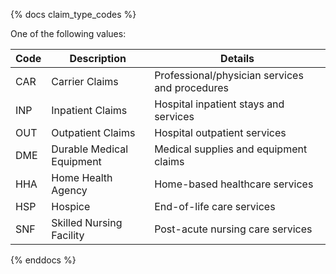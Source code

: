 {% docs claim_type_codes %}

One of the following values:

| Code | Description                   | Details                                           |
|------|-------------------------------|---------------------------------------------------|
| CAR  | Carrier Claims               | Professional/physician services and procedures    |
| INP  | Inpatient Claims             | Hospital inpatient stays and services            |
| OUT  | Outpatient Claims            | Hospital outpatient services                      |
| DME  | Durable Medical Equipment    | Medical supplies and equipment claims            |
| HHA  | Home Health Agency           | Home-based healthcare services                    |
| HSP  | Hospice                      | End-of-life care services                        |
| SNF  | Skilled Nursing Facility     | Post-acute nursing care services                 |

{% enddocs %}